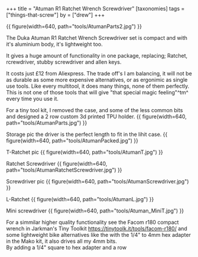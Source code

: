 +++
title = "Atuman R1 Ratchet Wrench Screwdriver"
[taxonomies]
tags = ["things-that-screw"]
by = ["drew"]
+++

{{ figure(width=640, path="tools/AtumanParts2.jpg") }}

The Duka Atuman R1 Ratchet Wrench Screwdriver set is compact and with it's aluminium body, it's lightweight too. 

It gives a huge amount of functionality in one package, replacing; 
Ratchet, rcrewdriver, stubby screwdriver and allen keys.

It costs just £12 from Aliexpress.
The trade off's I am balancing, it will not be as durable as some more expensive alternatives, or as ergonimic as single use tools. Like every multitool, it does many things, none of them perfectly. This is not one of those tools that will give "that special magic feeling"^tm^ every time you use it.

For a tiny tool kit, I removed the case, and some of the less common bits and designed a 2 row custom 3d printed TPU holder.
{{ figure(width=640, path="tools/AtumanParts.jpg") }}


Storage pic the driver is the perfect length to fit in the lihit case.
{{ figure(width=640, path="tools/AtumanPacked.jpg") }}



T-Ratchet pic 
{{ figure(width=640, path="tools/AtumanT.jpg") }}

Ratchet Screwdriver
{{ figure(width=640, path="tools/AtumanRatchetScrewdriver.jpg") }}

Screwdriver pic 
{{ figure(width=640, path="tools/AtumanScrewdriver.jpg") }}

L-Ratchet 
{{ figure(width=640, path="tools/AtumanL.jpg") }}

Mini screwdriver
{{ figure(width=640, path="tools/Atuman_MiniT.jpg") }}

For a simmilar higher quality functionality see the Facom r180 compact wrench in Jarkman's Tiny Toolkit 
https://tinytoolk.it/tools/facom-r180/ and some lightweight bike alternatives like the 
with the 1/4" to 4mm hex adapter in the Mako kit, it also drives all my 4mm bits.  
By adding a 1/4" square to hex adapter and a row 